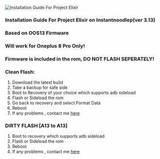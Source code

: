 ![Installation Guide For Project Elixir](https://i.imgur.com/3UmK6nS.png "Installation")

### Installation Guide For Project Elixir on Instantnoodlep(ver 3.13)
### Based on OOS13 Firmware
### Will work for Oneplus 8 Pro Only!
### Firmware is included in the rom, DO NOT FLASH SEPERATELY!

### Clean Flash:
1. Download the latest build
2. Take a backup for safe side
3. Boot to Recovery of your choice which supports adb sideload
4. Flash or Sideload the rom
5. Go back to recovery and select Format Data
6. Reboot
7. If any problems , contact me [here](https://t.me/+ooO6IhRobvQzMDU1)

### DIRTY FLASH [A13 to A13]
1. Boot to recovery which supports adb sideload
2. Flash or Sideload the rom
3. Reboot
4. If any problems , contact me [here](https://t.me/+ooO6IhRobvQzMDU1)
